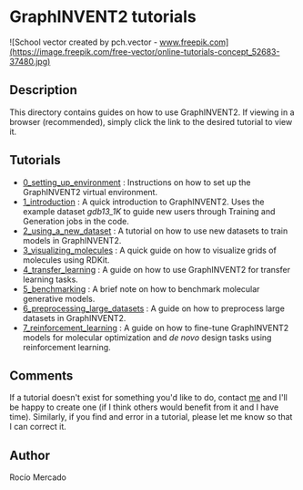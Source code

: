 # GraphINVENT2 tutorials

![School vector created by pch.vector - www.freepik.com](https://image.freepik.com/free-vector/online-tutorials-concept_52683-37480.jpg)

## Description
This directory contains guides on how to use GraphINVENT2. If viewing in a browser (recommended), simply click the link to the desired tutorial to view it.

## Tutorials
* [0_setting_up_environment](./0_setting_up_environment.md) : Instructions on how to set up the GraphINVENT2 virtual environment.
* [1_introduction](./1_introduction.md) : A quick introduction to GraphINVENT2. Uses the example dataset *gdb13_1K* to guide new users through Training and Generation jobs in the code.
* [2_using_a_new_dataset](./2_using_a_new_dataset.md) : A tutorial on how to use new datasets to train models in GraphINVENT2.
* [3_visualizing_molecules](./3_visualizing_molecules.md) : A quick guide on how to visualize grids of molecules using RDKit.
* [4_transfer_learning](./4_transfer_learning.md) : A guide on how to use GraphINVENT2 for transfer learning tasks.
* [5_benchmarking](./5_benchmarking.md) : A brief note on how to benchmark molecular generative models.
* [6_preprocessing_large_datasets](./6_preprocessing_large_datasets.md) : A guide on how to preprocess large datasets in GraphINVENT2.
* [7_reinforcement_learning](./7_reinforcement_learning.md) : A guide on how to fine-tune GraphINVENT2 models for molecular optimization and *de novo* design tasks using reinforcement learning.

## Comments
If a tutorial doesn't exist for something you'd like to do, contact [me](https://github.com/rociomer) and I'll be happy to create one (if I think others would benefit from it and I have time). Similarly, if you find and error in a tutorial, please let me know so that I can correct it.

## Author
Rocío Mercado
